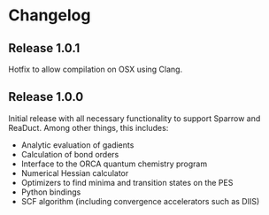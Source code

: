 # Changelog

## Release 1.0.1

Hotfix to allow compilation on OSX using Clang.

## Release 1.0.0

Initial release with all necessary functionality to support Sparrow and ReaDuct.
Among other things, this includes:

- Analytic evaluation of gadients
- Calculation of bond orders
- Interface to the ORCA quantum chemistry program
- Numerical Hessian calculator
- Optimizers to find minima and transition states on the PES
- Python bindings
- SCF algorithm (including convergence accelerators such as DIIS)
